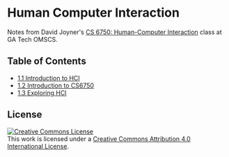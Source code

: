 # Human Computer Interaction

Notes from David Joyner's [CS 6750: Human-Computer Interaction](https://omscs.gatech.edu/cs-6750-human-computer-interaction) class at GA Tech OMSCS.

## Table of Contents

- [1.1 Introduction to HCI](./notes/1.1-introduction-to-hci.md)
- [1.2 Introduction to CS6750](./notes/1.2-introduction-to-CS6750.md)
- [1.3 Exploring HCI](./notes/1.3-exploring-hci.md)

## License

<a rel="license" href="http://creativecommons.org/licenses/by/4.0/"><img alt="Creative Commons License" style="border-width:0" src="https://i.creativecommons.org/l/by/4.0/88x31.png" /></a><br />This work is licensed under a <a rel="license" href="http://creativecommons.org/licenses/by/4.0/">Creative Commons Attribution 4.0 International License</a>.
